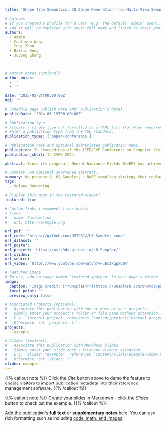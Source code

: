 ```yaml
---
title: 'Shape from Semantics: 3D Shape Generation from Multi-View Semantics'

# Authors
# If you created a profile for a user (e.g. the default `admin` user), write the username (folder name) here
# and it will be replaced with their full name and linked to their profile.
authors:
  - admin
  - Caoliwen Wang
  - Yuqi Zhou
  - Bailin Deng
  - Juyong Zhang



# Author notes (optional)
author_notes:
  - ''
  - ''

date: '2025-05-24T00:00:00Z'
doi: ''

# Schedule page publish date (NOT publication's date).
publishDate: '2024-06-19T00:00:00Z'

# Publication type.
# Accepts a single type but formatted as a YAML list (for Hugo requirements).
# Enter a publication type from the CSL standard.
publication_types: ['paper-conference']

# Publication name and optional abbreviated publication name.
publication: In Proceedings of the IEEE/CVF Conference on Computer Vision and Pattern Recognition 2024 (pp. 21390-21400)
publication_short: In CVPR 2024

abstract: Since its proposal, Neural Radiance Fields (NeRF) has achieved great success in related tasks, mainly adopting the hierarchical volume sampling (HVS) strategy for volume rendering. However, the HVS of NeRF approximates distributions using piecewise constant functions, which provides a relatively rough estimation. Based on the observation that a well-trained weight function $w(t)$ and the $L_0$ distance between points and the surface have very high similarity, we propose $L_0$-Sampler by incorporating the $L_0$ model into $w(t)$ to guide the sampling process. Specifically, we propose using piecewise exponential functions rather than piecewise constant functions for interpolation, which can not only approximate quasi-$L_0$ weight distributions along rays quite well but can be easily implemented with a few lines of code change without additional computational burden. Stable performance improvements can be achieved by applying $L_0$-Sampler to NeRF and related tasks like 3D reconstruction. 

# Summary. An optional shortened abstract.
summary: We propose $L_0$-Sampler, a NeRF sampling strategy that replaces piecewise constant functions through better approximating $L_0$-like weight distributions, achieving stable improvements in rendering and 3D reconstruction with minimal code changes.
tags:
  - Volume Rendering

# Display this page in the Featured widget?
featured: true

# Custom links (uncomment lines below)
# links:
# - name: Custom Link
#   url: http://example.org

url_pdf: ''
url_code: 'https://github.com/USTC3DV/L0-Sampler-code'
url_dataset: ''
url_poster: ''
url_project: 'https://ustc3dv.github.io/L0-Sampler/'
url_slides: ''
url_source: ''
url_video: 'https://www.youtube.com/watch?v=uBc1kqpXq9M'

# Featured image
# To use, add an image named `featured.jpg/png` to your page's folder.
image:
  caption: 'Image credit: [**Unsplash**](https://unsplash.com/photos/pLCdAaMFLTE)'
  focal_point: ''
  preview_only: false

# Associated Projects (optional).
#   Associate this publication with one or more of your projects.
#   Simply enter your project's folder or file name without extension.
#   E.g. `internal-project` references `content/project/internal-project/index.md`.
#   Otherwise, set `projects: []`.
projects:
  - example

# Slides (optional).
#   Associate this publication with Markdown slides.
#   Simply enter your slide deck's filename without extension.
#   E.g. `slides: "example"` references `content/slides/example/index.md`.
#   Otherwise, set `slides: ""`.
slides: example
---
```


<!-- the following parts need to change -->
{{% callout note %}}
Click the _Cite_ button above to demo the feature to enable visitors to import publication metadata into their reference management software.
{{% /callout %}}

{{% callout note %}}
Create your slides in Markdown - click the _Slides_ button to check out the example.
{{% /callout %}}

Add the publication's **full text** or **supplementary notes** here. You can use rich formatting such as including [code, math, and images](https://docs.hugoblox.com/content/writing-markdown-latex/).
